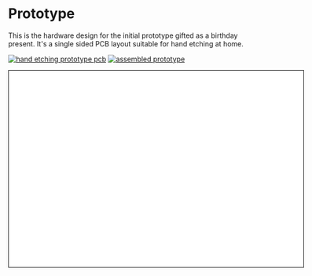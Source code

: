 # Prototype

This is the hardware design for the initial prototype gifted as a birthday present.
It's a single sided PCB layout suitable for hand etching at home.

[![hand etching prototype pcb](https://www.xythobuz.de/img/lars_13_small.jpg)](https://www.xythobuz.de/img/lars_13.jpg)
[![assembled prototype](https://www.xythobuz.de/img/lars_10_small.jpg)](https://www.xythobuz.de/img/lars_10.jpg)




<div id="threejstarget" style="width: 600px; height: 400px; background-color: white; border: 1px solid black;"></div>

<script type="importmap">
  {
    "imports": {
      "three": "https://cdn.jsdelivr.net/npm/three@0.163.0/build/three.module.js",
      "three/addons/": "https://cdn.jsdelivr.net/npm/three@0.163.0/examples/jsm/"
    }
  }
</script>

<script type="module">


import * as THREE from 'three';
import { OrbitControls } from 'three/addons/controls/OrbitControls.js';
import { STLLoader } from 'three/addons/loaders/STLLoader.js'
import { VRMLLoader } from 'three/addons/loaders/VRMLLoader.js';

const container = document.getElementById('threejstarget');

const width = 600;
const height = 400;

const scene = new THREE.Scene();
scene.add(new THREE.AxesHelper(3));

const camera = new THREE.PerspectiveCamera( 75, width / height, 0.1, 1000 );

const renderer = new THREE.WebGLRenderer();
renderer.setSize( width, height );

container.appendChild( renderer.domElement );

const light = new THREE.DirectionalLight( 0xffffff, 0.5 );
light.position.set(0, 1, 0);
scene.add(light);

const light42 = new THREE.DirectionalLight( 0xffffff, 0.5 );
light42.position.set(1, 0, 0);
scene.add(light42);

const light23 = new THREE.DirectionalLight( 0xffffff, 0.5 );
light23.position.set(0, 0, 1);
scene.add(light23);

const lightb = new THREE.DirectionalLight( 0xffffff, 0.5 );
lightb.position.set(0, -1, 0);
scene.add(lightb);

const light42b = new THREE.DirectionalLight( 0xffffff, 0.5 );
light42b.position.set(-1, 0, 0);
scene.add(light42b);

const light23b = new THREE.DirectionalLight( 0xffffff, 0.5 );
light23b.position.set(0, 0, -1);
scene.add(light23b);

const light2 = new THREE.AmbientLight(0x101010);
light2.position.set(100, 100, 100);
scene.add(light2);

const material = new THREE.MeshStandardMaterial();
//material.roughness = 0.42;

const loader = new STLLoader();
loader.load(
    'actuator_all.stl',
    function (geometry) {
        const mesh = new THREE.Mesh(geometry, material)
        scene.add(mesh)
    },
    (xhr) => {
        console.log((xhr.loaded / xhr.total) * 100 + '% loaded')
    },
    (error) => {
        console.log(error)
    }
);

/*
const loader = new VRMLLoader();
loader.load(
    //'drumkit.wrl',
    'dispensy.wrl',
    function (object) {
        scene.add(object);
});
*/

const controls = new OrbitControls( camera, renderer.domElement );
controls.enableDamping = true;

// https://wejn.org/2020/12/cracking-the-threejs-object-fitting-nut/
const fitCameraToCenteredObject = function (camera, object, offset, orbitControls ) {
    const boundingBox = new THREE.Box3();
    boundingBox.setFromObject( object );

    var middle = new THREE.Vector3();
    var size = new THREE.Vector3();
    boundingBox.getSize(size);

    // figure out how to fit the box in the view:
    // 1. figure out horizontal FOV (on non-1.0 aspects)
    // 2. figure out distance from the object in X and Y planes
    // 3. select the max distance (to fit both sides in)
    //
    // The reason is as follows:
    //
    // Imagine a bounding box (BB) is centered at (0,0,0).
    // Camera has vertical FOV (camera.fov) and horizontal FOV
    // (camera.fov scaled by aspect, see fovh below)
    //
    // Therefore if you want to put the entire object into the field of view,
    // you have to compute the distance as: z/2 (half of Z size of the BB
    // protruding towards us) plus for both X and Y size of BB you have to
    // figure out the distance created by the appropriate FOV.
    //
    // The FOV is always a triangle:
    //
    //  (size/2)
    // +--------+
    // |       /
    // |      /
    // |     /
    // | F° /
    // |   /
    // |  /
    // | /
    // |/
    //
    // F° is half of respective FOV, so to compute the distance (the length
    // of the straight line) one has to: `size/2 / Math.tan(F)`.
    //
    // FTR, from https://threejs.org/docs/#api/en/cameras/PerspectiveCamera
    // the camera.fov is the vertical FOV.

    const fov = camera.fov * ( Math.PI / 180 );
    const fovh = 2*Math.atan(Math.tan(fov/2) * camera.aspect);
    let dx = size.z / 2 + Math.abs( size.x / 2 / Math.tan( fovh / 2 ) );
    let dy = size.z / 2 + Math.abs( size.y / 2 / Math.tan( fov / 2 ) );
    let cameraZ = Math.max(dx, dy);

    // offset the camera, if desired (to avoid filling the whole canvas)
    if( offset !== undefined && offset !== 0 ) cameraZ *= offset;

    camera.position.set( 0, 0, cameraZ );

    // set the far plane of the camera so that it easily encompasses the whole object
    const minZ = boundingBox.min.z;
    const cameraToFarEdge = ( minZ < 0 ) ? -minZ + cameraZ : cameraZ - minZ;

    camera.far = cameraToFarEdge * 3;
    camera.updateProjectionMatrix();

    if ( orbitControls !== undefined ) {
        // set camera to rotate around the center
        orbitControls.target = new THREE.Vector3(0, 0, 0);

        // prevent camera from zooming out far enough to create far plane cutoff
        orbitControls.maxDistance = cameraToFarEdge * 2;
    }
};

//camera.position.z = 50;
fitCameraToCenteredObject(camera, scene, 0, controls)

function render() {
    renderer.render(scene, camera);
}

function animate() {
    requestAnimationFrame(animate);
    controls.update();
    render();
}

animate();
</script>
